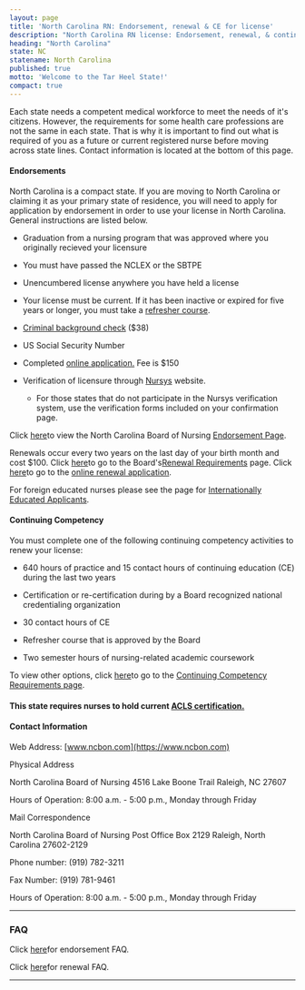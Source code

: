 ```yaml
---
layout: page
title: 'North Carolina RN: Endorsement, renewal & CE for license'
description: "North Carolina RN license: Endorsement, renewal, & continuing ed. Stay compliant & advance your career.\r"
heading: "North Carolina"
state: NC
statename: North Carolina
published: true
motto: 'Welcome to the Tar Heel State!'
compact: true
---
```


Each state needs a competent medical workforce to meet the needs of it's
citizens. However, the requirements for some health care professions are
not the same in each state. That is why it is important to find out what
is required of you as a future or current registered nurse before moving
across state lines. Contact information is located at the bottom of this
page.

#### Endorsements

North Carolina is a compact state. If you are moving to North Carolina
or claiming it as your primary state of residence, you will need to
apply for application by endorsement in order to use your license in
North Carolina. General instructions are listed below.

-   Graduation from a nursing program that was approved where you
    originally recieved your licensure

-   You must have passed the NCLEX or the SBTPE

-   Unencumbered license anywhere you have held a license

-   Your license must be current. If it has been inactive or expired for
    five years or longer, you must take a [refresher
    course](https://www.ncbon.com/dcp/i/licensurelisting-renewalreinstatement-refresher-courses).

-   [Criminal background
    check](https://www.ncbon.com/dcp/i/838a6f87-20aa-4e11-819f-af65db7042d7)
    (\$38)

-   US Social Security Number

-   Completed [online
    application.](https://www.ncbon.com/dcp/i/licensurelisting-licensure-by-endorsement-endorsement-application)
    Fee is \$150

-   Verification of licensure through
    [Nursys](https://www.ncbon.com/MyFiles/Downloads/NURSYS-Information.pdf)
    website.

    -   For those states that do not participate in the Nursys
        verification system, use the verification forms included on your
        confirmation page.

Click
[here](https://www.ncbon.com/dcp/i/licensurelisting-licensure-by-endorsement-endorsement-requirements)to
view the North Carolina Board of Nursing [Endorsement
Page](https://www.ncbon.com/dcp/i/licensurelisting-licensure-by-endorsement-endorsement-requirements).

Renewals occur every two years on the last day of your birth month and
cost \$100. Click
[here](https://www.ncbon.com/dcp/i/licensurelisting-renewalreinstatement-renewal-requirements)to
go to the Board's[Renewal
Requirements](https://www.ncbon.com/dcp/i/licensurelisting-renewalreinstatement-renewal-requirements)
page. Click
[here](https://www.ncbon.com/dcp/i/licensurelisting-renewalreinstatement-licensure-by-renewal-rnlpn)to
go to the [online renewal
application](https://www.ncbon.com/dcp/i/licensurelisting-renewalreinstatement-licensure-by-renewal-rnlpn).

For foreign educated nurses please see the page for [Internationally
Educated
Applicants](https://www.ncbon.com/dcp/i/licensurelisting-licensure-by-examination-internationally-educated-applicants).

#### Continuing Competency

You must complete one of the following continuing competency activities
to renew your license:

-   640 hours of practice and 15 contact hours of continuing education
    (CE) during the last two years

-   Certification or re-certification during by a Board recognized
    national credentialing organization

-   30 contact hours of CE

-   Refresher course that is approved by the Board

-   Two semester hours of nursing-related academic coursework

To view other options, click
[here](https://www.ncbon.com/licensure-listing-continuing-competence)to
go to the [Continuing Competency Requirements
page](https://www.ncbon.com/licensure-listing-continuing-competence).

#### This state requires nurses to hold current [ACLS certification.](https://www.acls.net/north-carolina-acls-pals-bls.htm)

#### Contact Information

Web Address: [www.ncbon.com](https://www.ncbon.com)

Physical Address

North Carolina Board of Nursing
4516 Lake Boone Trail
Raleigh, NC 27607

Hours of Operation: 8:00 a.m. - 5:00 p.m., Monday through Friday

Mail Correspondence

North Carolina Board of Nursing
Post Office Box 2129
Raleigh, North Carolina 27602-2129

Phone number: (919) 782-3211

Fax Number: (919) 781-9461

Hours of Operation: 8:00 a.m. - 5:00 p.m., Monday through Friday

* * * * *

### FAQ

Click
[here](https://www.ncbon.com/dcp/i/licensurelisting-licensure-by-endorsement-faq--endorsement)for
endorsement FAQ.

Click
[here](https://www.ncbon.com/dcp/i/licensurelisting-renewalreinstatement-faq--renewal-reinstatement)for
renewal FAQ.

* * * * *
